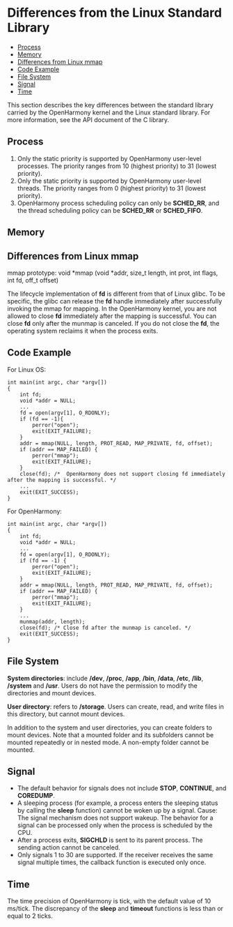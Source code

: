 # Differences from the Linux Standard Library<a name="EN-US_TOPIC_0000001053240737"></a>

-   [Process](#section249218475301)
-   [Memory](#section55731513163117)
-   [Differences from Linux mmap](#section1943551142314)
-   [Code Example](#section16947155092514)
-   [File System](#section1746965493115)
-   [Signal](#section1198254310333)
-   [Time](#section0833419133414)

This section describes the key differences between the standard library carried by the OpenHarmony kernel and the Linux standard library. For more information, see the API document of the C library.

## Process<a name="section249218475301"></a>

1.  Only the static priority is supported by OpenHarmony user-level processes. The priority ranges from 10 \(highest priority\) to 31 \(lowest priority\).
2.  Only the static priority is supported by OpenHarmony user-level threads. The priority ranges from 0 \(highest priority\) to 31 \(lowest priority\).
3.  OpenHarmony process scheduling policy can only be  **SCHED\_RR**, and the thread scheduling policy can be  **SCHED\_RR**  or  **SCHED\_FIFO**.

## Memory<a name="section55731513163117"></a>

## Differences from Linux mmap<a name="section1943551142314"></a>

mmap prototype: void \*mmap \(void \*addr, size\_t length, int prot, int flags, int fd, off\_t offset\)

The lifecycle implementation of  **fd**  is different from that of Linux glibc. To be specific, the glibc can release the  **fd**  handle immediately after successfully invoking the mmap for mapping. In the OpenHarmony kernel, you are not allowed to close  **fd**  immediately after the mapping is successful. You can close  **fd**  only after the munmap is canceled. If you do not close the  **fd**, the operating system reclaims it when the process exits.

## Code Example<a name="section16947155092514"></a>

For Linux OS:

```
int main(int argc, char *argv[])
{
    int fd;
    void *addr = NULL;
    ...
    fd = open(argv[1], O_RDONLY);
    if (fd == -1){
        perror("open");
        exit(EXIT_FAILURE);
    }
    addr = mmap(NULL, length, PROT_READ, MAP_PRIVATE, fd, offset);
    if (addr == MAP_FAILED) {
        perror("mmap");
        exit(EXIT_FAILURE);
    }
    close(fd); /*  OpenHarmony does not support closing fd immediately after the mapping is successful. */ 
    ...
    exit(EXIT_SUCCESS);
}
```

For OpenHarmony:

```
int main(int argc, char *argv[])
{
    int fd;
    void *addr = NULL;
    ...
    fd = open(argv[1], O_RDONLY);
    if (fd == -1) {
        perror("open");
        exit(EXIT_FAILURE);
    }
    addr = mmap(NULL, length, PROT_READ, MAP_PRIVATE, fd, offset);
    if (addr == MAP_FAILED) {
        perror("mmap");
        exit(EXIT_FAILURE);
    }
    ...
    munmap(addr, length);
    close(fd); /* Close fd after the munmap is canceled. */
    exit(EXIT_SUCCESS);
}
```

## File System<a name="section1746965493115"></a>

**System directories**: include  **/dev**,  **/proc**,  **/app**,  **/bin**,  **/data**,  **/etc**,  **/lib**,  **/system**  and  **/usr**. Users do not have the permission to modify the directories and mount devices.

**User directory**: refers to  **/storage**. Users can create, read, and write files in this directory, but cannot mount devices.

In addition to the system and user directories, you can create folders to mount devices. Note that a mounted folder and its subfolders cannot be mounted repeatedly or in nested mode. A non-empty folder cannot be mounted.

## Signal<a name="section1198254310333"></a>

-   The default behavior for signals does not include  **STOP**,  **CONTINUE**, and  **COREDUMP**.
-   A sleeping process \(for example, a process enters the sleeping status by calling the  **sleep**  function\) cannot be woken up by a signal. Cause: The signal mechanism does not support wakeup. The behavior for a signal can be processed only when the process is scheduled by the CPU.
-   After a process exits,  **SIGCHLD**  is sent to its parent process. The sending action cannot be canceled.
-   Only signals 1 to 30 are supported. If the receiver receives the same signal multiple times, the callback function is executed only once.

## Time<a name="section0833419133414"></a>

The time precision of OpenHarmony is tick, with the default value of 10 ms/tick. The discrepancy of the  **sleep**  and  **timeout**  functions is less than or equal to 2 ticks.


